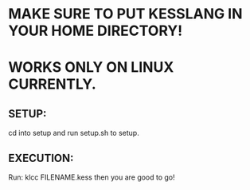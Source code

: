 # MAKE SURE TO PUT KESSLANG IN YOUR HOME DIRECTORY!
# WORKS ONLY ON LINUX CURRENTLY.


## SETUP:

cd into setup and run setup.sh to setup.


## EXECUTION:

Run: klcc FILENAME.kess
then you are good to go!
